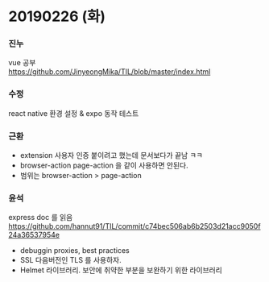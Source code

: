 # 20190226 (화)

### 진누
vue 공부 <br/>
https://github.com/JinyeongMika/TIL/blob/master/index.html

### 수정
react native 환경 설정 & expo 동작 테스트

### 근환
- extension 사용자 인증 붙이려고 했는데 문서보다가 끝남 ㅋㅋ
- browser-action page-action 을 같이 사용하면 안된다.
- 범위는 browser-action > page-action

### 윤석
express doc 를 읽음 <br/>
https://github.com/hannut91/TIL/commit/c74bec506ab6b2503d21acc9050f24a36537954e
- debuggin proxies, best practices
- SSL 다음버전인 TLS 를 사용하자.
- Helmet 라이브러리. 보안에 취약한 부분을 보완하기 위한 라이브러리

